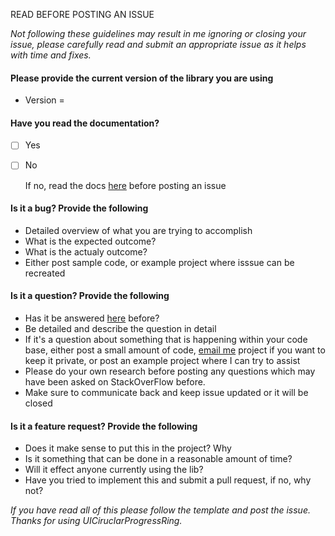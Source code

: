 READ BEFORE POSTING AN ISSUE

_Not following these guidelines may result in me ignoring or closing your issue, please carefully read and submit an appropriate issue as it helps with time and fixes._


#### Please provide the current version of the library you are using

- Version = 

#### Have you read the documentation?

- [ ] Yes 
- [ ] No
 
	If no, read the docs [here](http://htmlpreview.github.io/?https://github.com/luispadron/UICircularProgressRing/blob/master/docs/index.html) before posting an issue

#### Is it a bug? Provide the following
- Detailed overview of what you are trying to accomplish
- What is the expected outcome?
- What is the actualy outcome?
- Either post sample code, or example project where isssue can be recreated

#### Is it a question? Provide the following

- Has it be answered [here](https://github.com/luispadron/UICircularProgressRing/issues?utf8=✓&q=) before?
- Be detailed and describe the question in detail
- If it's a question about something that is happening within your code base, either post a small amount of code, [email me](mailto:luis@luispadron.com) project if you want to keep it private, or post an example project where I can try to assist
- Please do your own research before posting any questions which may have been asked on StackOverFlow before. 
- Make sure to communicate back and keep issue updated or it will be closed

#### Is it a feature request? Provide the following

- Does it make sense to put this in the project? Why
- Is it something that can be done in a reasonable amount of time?
- Will it effect anyone currently using the lib?
- Have you tried to implement this and submit a pull request, if no, why not?

_If you have read all of this please follow the template and post the issue. Thanks for using UICiruclarProgressRing._